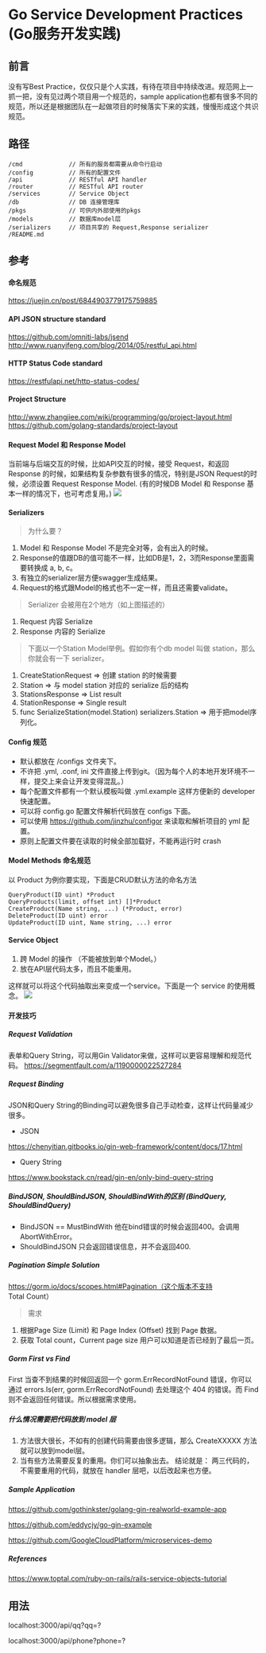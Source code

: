 # Go Service Development Practices (Go服务开发实践)

## 前言

没有写Best Practice，仅仅只是个人实践，有待在项目中持续改进。规范网上一抓一把，没有见过两个项目用一个规范的，sample application也都有很多不同的规范，所以还是根据团队在一起做项目的时候落实下来的实践，慢慢形成这个共识规范。

## 路径

```text
/cmd             // 所有的服务都需要从命令行启动
/config          // 所有的配置文件
/api             // RESTful API handler
/router          // RESTful API router
/services        // Service Object
/db              // DB 连接管理库
/pkgs            // 可供内外部使用的pkgs
/models          // 数据库model层
/serializers     // 项目共享的 Request,Response serializer
/README.md
```

## 参考

#### 命名规范
https://juejin.cn/post/6844903779175759885

#### API JSON structure standard
https://github.com/omniti-labs/jsend
http://www.ruanyifeng.com/blog/2014/05/restful_api.html

#### HTTP Status Code standard
https://restfulapi.net/http-status-codes/

#### Project Structure
http://www.zhangjiee.com/wiki/programming/go/project-layout.html
https://github.com/golang-standards/project-layout

#### Request Model 和 Response Model
当前端与后端交互的时候，比如API交互的时候，接受 Request，和返回 Response 的时候，如果结构复杂参数有很多的情况，特别是JSON Request的时候，必须设置 Request Response Model. (有的时候DB Model 和 Response 基本一样的情况下，也可考虑复用。)
![](https://z3.ax1x.com/2021/06/28/RNRoaq.png)

#### Serializers
> 为什么要？
1. Model 和 Response Model 不是完全对等，会有出入的时候。
2. Response的值跟DB的值可能不一样，比如DB是1，2，3而Response里面需要转换成 a, b, c。
3. 有独立的serializer层方便swagger生成结果。
4. Request的格式跟Model的格式也不一定一样，而且还需要validate。

> Serializer 会被用在2个地方（如上图描述的）
1. Request 内容 Serialize
2. Response 内容的 Serialize

> 下面以一个Station Model举例。假如你有个db model 叫做 station，那么你就会有一下 serializer。
1. CreateStationRequest => 创建 station 的时候需要
2. Station => 与 model station 对应的 serialize 后的结构
3. StationsResponse => List result
4. StationResponse => Single result
5. func SerializeStation(model.Station) serializers.Station => 用于把model序列化。

#### Config 规范
- 默认都放在 /configs 文件夹下。
- 不许把 .yml, .conf, ini 文件直接上传到git。（因为每个人的本地开发环境不一样，提交上来会让开发变得混乱。）
- 每个配置文件都有一个默认模板叫做 .yml.example 这样方便新的 developer 快速配置。
- 可以将 config.go 配置文件解析代码放在 configs 下面。
- 可以使用 https://github.com/jinzhu/configor 来读取和解析项目的 yml 配置。
- 原则上配置文件要在读取的时候全部加载好，不能再运行时 crash

#### Model Methods 命名规范
以 Product 为例你要实现，下面是CRUD默认方法的命名方法
```
QueryProduct(ID uint) *Product
QueryProducts(limit, offset int) []*Product
CreateProduct(Name string, ...) (*Product, error)
DeleteProduct(ID uint) error
UpdateProduct(ID uint, Name string, ...) error
```

#### Service Object
1. 跨 Model 的操作 （不能被放到单个Model。）
2. 放在API层代码太多，而且不能重用。

这样就可以将这个代码抽取出来变成一个service。下面是一个 service 的使用概念。
![](https://z3.ax1x.com/2021/07/02/RciJSO.png)

#### 开发技巧
##### Request Validation
表单和Query String，可以用Gin Validator来做，这样可以更容易理解和规范代码。
https://segmentfault.com/a/1190000022527284

##### Request Binding
JSON和Query String的Binding可以避免很多自己手动检查，这样让代码量减少很多。
- JSON

https://chenyitian.gitbooks.io/gin-web-framework/content/docs/17.html

- Query String

https://www.bookstack.cn/read/gin-en/only-bind-query-string

##### BindJSON, ShouldBindJSON, ShouldBindWith的区别 (BindQuery, ShouldBindQuery)

- BindJSON == MustBindWith 他在bind错误的时候会返回400。会调用AbortWithError。
- ShouldBindJSON 只会返回错误信息，并不会返回400.

##### Pagination Simple Solution
https://gorm.io/docs/scopes.html#Pagination（这个版本不支持 Total Count）

> 需求

1. 根据Page Size (Limit) 和 Page Index (Offset) 找到 Page 数据。
2. 获取 Total count，Current page size 用户可以知道是否已经到了最后一页。

##### Gorm First vs Find
First 当查不到结果的时候回返回一个 gorm.ErrRecordNotFound 错误，你可以通过 errors.Is(err, gorm.ErrRecordNotFound) 去处理这个 404 的错误。而 Find 则不会返回任何错误。所以根据需求使用。

##### 什么情况需要把代码放到 model 层
1. 方法很大很长，不如有的创建代码需要由很多逻辑，那么 CreateXXXXX 方法就可以放到model层。
2. 当有些方法需要反复的重用。你们可以抽象出去。
结论就是： 两三代码的，不需要重用的代码，就放在 handler 层吧，以后改起来也方便。

##### Sample Application

https://github.com/gothinkster/golang-gin-realworld-example-app

https://github.com/eddycjy/go-gin-example

https://github.com/GoogleCloudPlatform/microservices-demo

##### References

https://www.toptal.com/ruby-on-rails/rails-service-objects-tutorial

## 用法
localhost:3000/api/qq?qq=?

localhost:3000/api/phone?phone=?